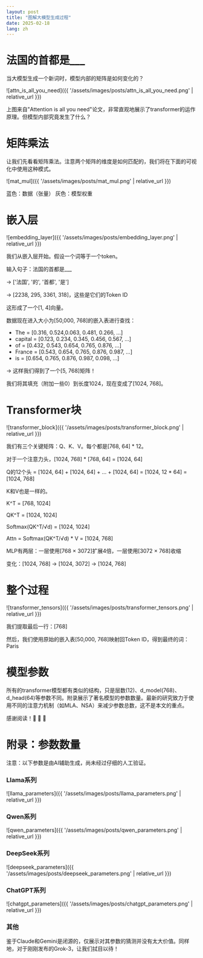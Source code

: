 ```yaml
---
layout: post
title: "图解大模型生成过程"
date: 2025-02-18
lang: zh
---
```


# 法国的首都是___

当大模型生成一个新词时，模型内部的矩阵是如何变化的？

![attn_is_all_you_need]({{ '/assets/images/posts/attn_is_all_you_need.png' | relative_url }})

上图来自"Attention is all you need"论文，非常直观地展示了transformer的运作原理。但模型内部究竟发生了什么？

# 矩阵乘法

让我们先看看矩阵乘法。注意两个矩阵的维度是如何匹配的，我们将在下面的可视化中使用这种模式。

![mat_mul]({{ '/assets/images/posts/mat_mul.png' | relative_url }})

蓝色：数据（张量）
灰色：模型权重

# 嵌入层

![embedding_layer]({{ '/assets/images/posts/embedding_layer.png' | relative_url }})

我们从嵌入层开始。假设一个词等于一个token。

输入句子：法国的首都是___

-> ['法国', '的', '首都', '是']

-> [2238, 295, 3361, 318]，这些是它们的Token ID

这形成了一个[1, 4]向量。

数据现在进入大小为[50,000, 768]的嵌入表进行查找：
- The     = [0.316, 0.524,0.063, 0.481, 0.266, …]
- capital = [0.123, 0.234, 0.345, 0.456, 0.567, …]
- of      = [0.432, 0.543, 0.654, 0.765, 0.876, …]
- France  = [0.543, 0.654, 0.765, 0.876, 0.987, …]
- is      = [0.654, 0.765, 0.876, 0.987, 0.098, …]

-> 这样我们得到了一个[5, 768]矩阵！

我们将其填充（附加一些0）到长度1024，现在变成了[1024, 768]。

# Transformer块

![transformer_block]({{ '/assets/images/posts/transformer_block.png' | relative_url }})

我们有三个关键矩阵：Q、K、V。每个都是[768, 64] * 12。

对于一个注意力头，[1024, 768] * [768, 64] = [1024, 64]

Q的12个头 = [1024, 64] + [1024, 64] + ... + [1024, 64] = [1024, 12 * 64] = [1024, 768]

K和V也是一样的。

K^T = [768, 1024]

QK^T = [1024, 1024]

Softmax(QK^T/√d) = [1024, 1024]

Attn = Softmax(QK^T/√d) * V = [1024, 768]

MLP有两层：一层使用[768 × 3072]扩展4倍，一层使用[3072 × 768]收缩

变化：[1024, 768] -> [1024, 3072] -> [1024, 768]

# 整个过程

![transformer_tensors]({{ '/assets/images/posts/transformer_tensors.png' | relative_url }})

我们提取最后一行：[768]

然后，我们使用原始的嵌入表[50,000, 768]映射回Token ID，得到最终的词：Paris

# 模型参数

所有的transformer模型都有类似的结构，只是层数(12)、d_model(768)、d_head(64)等参数不同。附录展示了著名模型的参数数量。最新的研究致力于使用不同的注意力机制（如MLA、NSA）来减少参数总数，这不是本文的重点。

感谢阅读！🎉 🥰 🫡

# 附录：参数数量

注意：以下参数是由AI辅助生成，尚未经过仔细的人工验证。

### Llama系列
![llama_parameters]({{ '/assets/images/posts/llama_parameters.png' | relative_url }})

### Qwen系列
![qwen_parameters]({{ '/assets/images/posts/qwen_parameters.png' | relative_url }})

### DeepSeek系列
![deepseek_parameters]({{ '/assets/images/posts/deepseek_parameters.png' | relative_url }})

### ChatGPT系列
![chatgpt_parameters]({{ '/assets/images/posts/chatgpt_parameters.png' | relative_url }})

### 其他
鉴于Claude和Gemini是闭源的，仅展示对其参数的猜测并没有太大价值。同样地，对于刚刚发布的Grok-3，让我们拭目以待！

